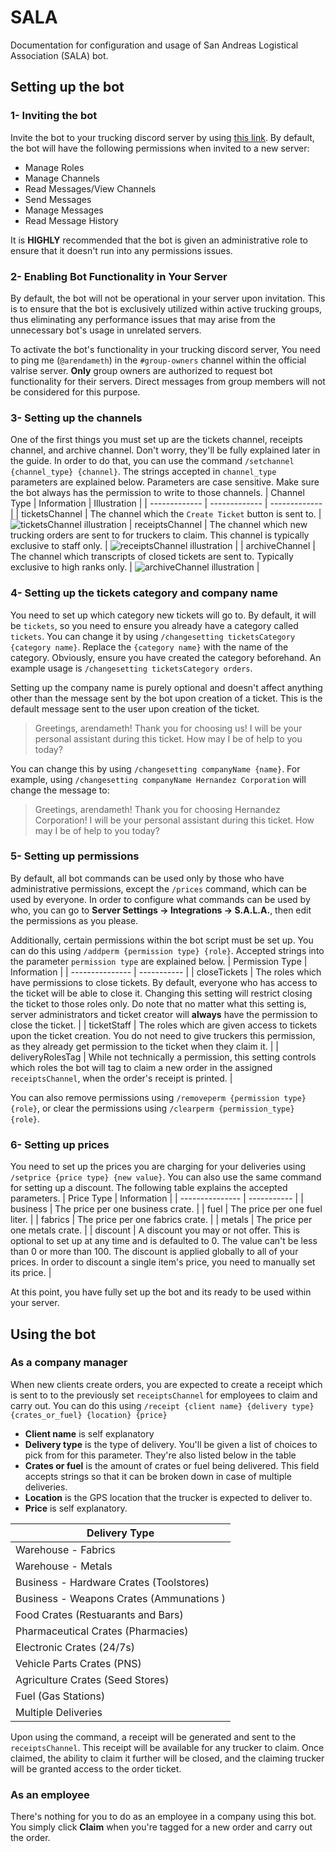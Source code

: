 # SALA
Documentation for configuration and usage of San Andreas Logistical Association (SALA) bot.

## Setting up the bot
### 1- Inviting the bot
Invite the bot to your trucking discord server by using [this link](https://discord.com/api/oauth2/authorize?client_id=976183145374318683&permissions=76816&scope=bot).
By default, the bot will have the following permissions when invited to a new server:
- Manage Roles
- Manage Channels
- Read Messages/View Channels
- Send Messages
- Manage Messages
- Read Message History

It is **HIGHLY** recommended that the bot is given an administrative role to ensure that it doesn't run into any permissions issues.

### 2- Enabling Bot Functionality in Your Server

By default, the bot will not be operational in your server upon invitation. This is to ensure that the bot is exclusively utilized within active trucking groups, thus eliminating any performance issues that may arise from the unnecessary bot's usage in unrelated servers.

To activate the bot's functionality in your trucking discord server, You need to ping me (`@arendameth`) in the `#group-owners` channel within the official valrise server. **Only** group owners are authorized to request bot functionality for their servers. Direct messages from group members will not be considered for this purpose.

### 3- Setting up the channels
One of the first things you must set up are the tickets channel, receipts channel, and archive channel. Don't worry, they'll be fully explained later in the guide. In order to do that, you can use the command `/setchannel {channel_type} {channel}`. The strings accepted in `channel_type` parameters are explained below. Parameters are case sensitive. Make sure the bot always has the permission to write to those channels.
| Channel Type  | Information | Illustration |
| ------------- | ------------- | ------------- |
| ticketsChannel  | The channel which the `Create Ticket` button is sent to. | ![ticketsChannel illustration](https://i.ibb.co/PD8LZsK/image.png)
| receiptsChannel  | The channel which new trucking orders are sent to for truckers to claim. This channel is typically exclusive to staff only. | ![receiptsChannel illustration](https://i.ibb.co/KFDGnNY/image.png) |
| archiveChannel | The channel which transcripts of closed tickets are sent to. Typically exclusive to high ranks only. | ![archiveChannel illustration](https://i.ibb.co/71yVP24/image.png) |

### 4- Setting up the tickets category and company name
You need to set up which category new tickets will go to. By default, it will be `tickets`, so you need to ensure you already have a category called `tickets`. You can change it by using `/changesetting ticketsCategory {category name}`. Replace the `{category name}` with the name of the category. Obviously, ensure you have created the category beforehand. An example usage is `/changesetting ticketsCategory orders`.

Setting up the company name is purely optional and doesn't affect anything other than the message sent by the bot upon creation of a ticket. This is the default message sent to the user upon creation of the ticket.
> Greetings, arendameth! Thank you for choosing us! 
I will be your personal assistant during this ticket. How may I be of help to you today?

You can change this by using `/changesetting companyName {name}`. For example, using `/changesetting companyName Hernandez Corporation` will change the message to:
> Greetings, arendameth! Thank you for choosing Hernandez Corporation! 
I will be your personal assistant during this ticket. How may I be of help to you today?

### 5- Setting up permissions
By default, all bot commands can be used only by those who have administrative permissions, except the `/prices` command, which can be used by everyone. In order to configure what commands can be used by who, you can go to **Server Settings -> Integrations -> S.A.L.A.**, then edit the permissions as you please.

Additionally, certain permissions within the bot script must be set up. You can do this using `/addperm {permission type} {role}`. Accepted strings into the parameter `permission type` are explained below.
| Permission Type | Information |
| --------------- | ----------- |
| closeTickets    | The roles which have permissions to close tickets. By default, everyone who has access to the ticket will be able to close it. Changing this setting will restrict closing the ticket to those roles only. Do note that no matter what this setting is, server administrators and ticket creator will **always** have the permission to close the ticket. |
| ticketStaff     | The roles which are given access to tickets upon the ticket creation. You do not need to give truckers this permission, as they already get permission to the ticket when they claim it. |
| deliveryRolesTag | While not technically a permission, this setting controls which roles the bot will tag to claim a new order in the assigned `receiptsChannel`, when the order's receipt is printed. |

You can also remove permissions using `/removeperm {permission type} {role}`, or clear the permissions using `/clearperm {permission_type} {role}`.

### 6- Setting up prices
You need to set up the prices you are charging for your deliveries using `/setprice {price type} {new value}`. You can also use the same command for setting up a discount. The following table explains the accepted parameters.
| Price Type | Information |
| --------------- | ----------- |
| business    | The price per one business crate. |
| fuel     | The price per one fuel liter. |
| fabrics | The price per one fabrics crate. |
| metals | The price per one metals crate. |
| discount | A discount you may or not offer. This is optional to set up at any time and is defaulted to 0. The value can't be less than 0 or more than 100. The discount is applied globally to all of your prices. In order to discount a single item's price, you need to manually set its price. |

At this point, you have fully set up the bot and its ready to be used within your server.

## Using the bot
### As a company manager
When new clients create orders, you are expected to create a receipt which is sent to to the previously set `receiptsChannel` for employees to claim and carry out. You can do this using `/receipt {client name} {delivery type} {crates_or_fuel} {location} {price}`
- **Client name** is self explanatory
- **Delivery type** is the type of delivery. You'll be given a list of choices to pick from for this parameter. They're also listed below in the table
- **Crates or fuel** is the amount of crates or fuel being delivered. This field accepts strings so that it can be broken down in case of multiple deliveries.
- **Location** is the GPS location that the trucker is expected to deliver to.
- **Price** is self explanatory.

| Delivery Type |
| ------------- |
| Warehouse - Fabrics |
| Warehouse - Metals |
| Business - Hardware Crates (Toolstores) |
| Business - Weapons Crates (Ammunations ) |
| Food Crates (Restuarants and Bars) |
| Pharmaceutical Crates (Pharmacies) |
| Electronic Crates (24/7s) |
| Vehicle Parts Crates (PNS) |
| Agriculture Crates (Seed Stores) |
| Fuel (Gas Stations) |
| Multiple Deliveries |

Upon using the command, a receipt will be generated and sent to the `receiptsChannel`. This receipt will be available for any trucker to claim. Once claimed, the ability to claim it further will be closed, and the claiming trucker will be granted access to the order ticket.

### As an employee
There's nothing for you to do as an employee in a company using this bot. You simply click **Claim** when you're tagged for a new order and carry out the order.
